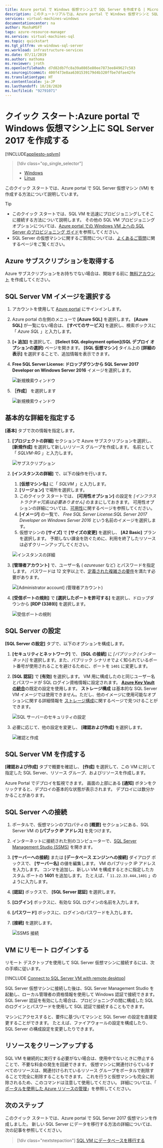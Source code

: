 ```yaml
---
title: Azure portal で Windows 仮想マシン上で SQL Server を作成する | Microsoft Docs
description: このチュートリアルでは、Azure portal で Windows 仮想マシンと SQL Server 2017 を作成する方法について説明します。
services: virtual-machines-windows
documentationcenter: na
author: MashaMSFT
tags: azure-resource-manager
ms.service: virtual-machines-sql
ms.topic: quickstart
ms.tgt_pltfrm: vm-windows-sql-server
ms.workload: infrastructure-services
ms.date: 07/11/2019
ms.author: mathoma
ms.reviewer: jroth
ms.openlocfilehash: d7d82db7fc8a39a0865e80ee7873ee849627c583
ms.sourcegitcommit: 400f473e8aa6301539179d4b320ffbe7dfae42fe
ms.translationtype: HT
ms.contentlocale: ja-JP
ms.lasthandoff: 10/28/2020
ms.locfileid: "92791071"
---
```

# <a name="quickstart-create-sql-server-2017-on-a-windows-virtual-machine-in-the-azure-portal"></a>クイック スタート:Azure portal で Windows 仮想マシン上に SQL Server 2017 を作成する

[!INCLUDE[appliesto-sqlvm](../../includes/appliesto-sqlvm.md)]


> [!div class="op_single_selector"]
> * [Windows](sql-vm-create-portal-quickstart.md)
> * [Linux](../linux/sql-vm-create-portal-quickstart.md)

このクイック スタートでは、Azure portal で SQL Server 仮想マシン (VM) を作成する方法について説明しています。


  > [!TIP]
  > - このクイック スタートでは、SQL VM を迅速にプロビジョニングしてそこに接続する方法について説明します。 その他の SQL VM プロビジョニング オプションについては、[Azure portal での Windows VM 上への SQL Server のプロビジョニング ガイド](create-sql-vm-portal.md)を参照してください。
  > - SQL Server の仮想マシンに関するご質問については、[よくあるご質問](frequently-asked-questions-faq.md)に関するページをご覧ください。

## <a name="get-an-azure-subscription"></a><a id="subscription"></a>Azure サブスクリプションを取得する

Azure サブスクリプションをお持ちでない場合は、開始する前に [無料アカウント](https://azure.microsoft.com/free/?WT.mc_id=A261C142F) を作成してください。

## <a name="select-a-sql-server-vm-image"></a><a id="select"></a>SQL Server VM イメージを選択する

1. アカウントを使用して [Azure portal](https://portal.azure.com) にサインインします。

1. Azure portal の左側のメニューで **[Azure SQL]** を選択します。 **[Azure SQL]** が一覧にない場合は、 **[すべてのサービス]** を選択し、検索ボックスに「 *Azure SQL* 」と入力します。
1. **[+ 追加]** を選択して、 **[Select SQL deployment option]\(SQL デプロイ オプションの選択\)** ページを開きます。 **[SQL 仮想マシン]** タイル上の **[詳細の表示]** を選択することで、追加情報を表示できます。
1. **Free SQL Server License: ドロップダウンから SQL Server 2017 Developer on Windows Server 2016** イメージを選択します。

   ![新規検索ウィンドウ](./media/sql-vm-create-portal-quickstart/select-sql-2017-vm-image.png)

1. **［作成］** を選択します

   ![新規検索ウィンドウ](./media/sql-vm-create-portal-quickstart/create-sql-2017-vm-image.png)

## <a name="provide-basic-details"></a><a id="configure"></a>基本的な詳細を指定する

**[基本]** タブで次の情報を指定します。

1. **[プロジェクトの詳細]** セクションで Azure サブスクリプションを選択し、 **[新規作成]** を選択して新しいリソース グループを作成します。 名前として「 _SQLVM-RG_ 」と入力します。

   ![サブスクリプション](./media/sql-vm-create-portal-quickstart/basics-project-details.png)

1. **[インスタンスの詳細]** で、以下の操作を行います。
    1. **[仮想マシン名]** に「 _SQLVM_ 」と入力します。 
    1. **[リージョン]** で場所を選択します。 
    1. このクイック スタートでは、 **[可用性オプション]** の設定を _[インフラストラクチャ冗長は必要ありません]_ のままにしておきます。 可用性オプションの詳細については、[可用性](../../../virtual-machines/availability.md)に関するページを参照してください。 
    1. **[イメージ]** の一覧で、 _Free SQL Server License:SQL Server 2017 Developer on Windows Server 2016_ という名前のイメージを選択します。 
    1. 仮想マシンの **[サイズ]** で **[サイズの変更]** を選択し、 **[A2 Basic]** プランを選択します。 予期しない課金を防ぐために、利用を終了したリソースは必ずクリーンアップしてください。 

   ![インスタンスの詳細](./media/sql-vm-create-portal-quickstart/basics-instance-details.png)

1. **[管理者アカウント]** で、ユーザー名 ( _azureuser_ など) とパスワードを指定します。 パスワードは 12 文字以上で、[定義された複雑さの要件](../../../virtual-machines/windows/faq.md#what-are-the-password-requirements-when-creating-a-vm)を満たす必要があります。

   ![[Administrator account] (管理者アカウント)](./media/sql-vm-create-portal-quickstart/basics-administrator-account.png)

1. **[受信ポートの規則]** で **[選択したポートを許可する]** を選択し、ドロップダウンから **[RDP (3389)]** を選択します。 

   ![受信ポートの規則](./media/sql-vm-create-portal-quickstart/basics-inbound-port-rules.png)

## <a name="sql-server-settings"></a>SQL Server の設定

**[SQL Server の設定]** タブで、以下のオプションを構成します。

1. **[セキュリティとネットワーク]** で、 **[SQL の接続]** に _[パブリック (インターネット)]_ を選択します。また、パブリック シナリオでよく知られているポート番号が使用されることを避けるために、ポートを `1401` に変更します。 
1. **[SQL 認証]** で **[有効]** を選択します。 VM 用に構成したのと同じユーザー名とパスワードが SQL ログイン資格情報に設定されます。 [**Azure Key Vault の統合**](azure-key-vault-integration-configure.md)の既定の設定を使用します。 **ストレージ構成** は基本的な SQL Server VM イメージでは使用できません。ただし、他のイメージに使用可能なオプションに関する詳細情報を [ストレージ構成](storage-configuration.md#new-vms)に関するページで見つけることができます。  

   ![SQL サーバーのセキュリティの設定](./media/sql-vm-create-portal-quickstart/sql-server-settings.png)


1. 必要に応じて、他の設定を変更し、 **[確認および作成]** を選択します。 

   ![確認と作成](./media/sql-vm-create-portal-quickstart/review-create.png)


## <a name="create-the-sql-server-vm"></a>SQL Server VM を作成する

**[確認および作成]** タブで概要を確認し、 **[作成]** を選択して、この VM に対して指定した SQL Server、リソース グループ、およびリソースを作成します。

Azure Portal でデプロイを監視できます。 画面の上部にある **[通知]** ボタンをクリックすると、デプロイの基本的な状態が表示されます。 デプロイには数分かかることがあります。 

## <a name="connect-to-sql-server"></a>SQL Server への接続

1. ポータルで、仮想マシンのプロパティの **[概要]** セクションにある、SQL Server VM の **[パブック IP アドレス]** を見つけます。

1. インターネットに接続された別のコンピューターで、[SQL Server Management Studio (SSMS)](/sql/ssms/download-sql-server-management-studio-ssms) を開きます。


1. **[サーバーへの接続]** または **[データベース エンジンへの接続]** ダイアログ ボックスで、 **[サーバー名]** の値を編集します。 VM のパブリック IP アドレスを入力します。 コンマを追加し、新しい VM を構成するときに指定したカスタム ポートの **1401** を追加します。 たとえば、「 `11.22.33.444,1401` 」のように入力します。

1. **[認証]** ボックスで、 **[SQL Server 認証]** を選択します。

1. **[ログイン]** ボックスに、有効な SQL ログインの名前を入力します。

1. **[パスワード]** ボックスに、ログインのパスワードを入力します。

1. **[接続]** を選択します。

    ![SSMS 接続](./media/sql-vm-create-portal-quickstart/ssms-connect.png)

## <a name="log-in-to-the-vm-remotely"></a><a id="remotedesktop"></a>VM にリモート ログインする

リモート デスクトップを使用して SQL Server 仮想マシンに接続するには、次の手順に従います。

[!INCLUDE [Connect to SQL Server VM with remote desktop](../../../../includes/virtual-machines-sql-server-remote-desktop-connect.md)]

SQL Server 仮想マシンに接続した後は、SQL Server Management Studio を起動し、ローカル管理者の資格情報を使用して Windows 認証で接続できます。 SQL Server 認証を有効にした場合は、プロビジョニングの間に構成した SQL のログインとパスワードを使用して SQL 認証で接続することもできます。

マシンにアクセスすると、要件に基づいてマシンと SQL Server の設定を直接変更することができます。 たとえば、ファイアウォールの設定を構成したり、SQL Server の構成設定を変更したりできます。

## <a name="clean-up-resources"></a>リソースをクリーンアップする

SQL VM を継続的に実行する必要がない場合は、使用中でないときに停止することで、不要な料金の発生を回避できます。 仮想マシンに関連付けらているすべてのリソースは、関連付けられているリソース グループをポータルで削除することで完全に削除することもできます。 これを行うと仮想マシンも完全に削除されるため、このコマンドは注意して使用してください。 詳細については、「 [ポータルを使用した Azure リソースの管理](../../../azure-resource-manager/management/manage-resource-groups-portal.md)」を参照してください。


## <a name="next-steps"></a>次のステップ

このクイック スタートでは、Azure portal で SQL Server 2017 仮想マシンを作成しました。 新しい SQL Server にデータを移行する方法の詳細については、次の記事を参照してください。

> [!div class="nextstepaction"]
> [SQL VM にデータベースを移行する](migrate-to-vm-from-sql-server.md)